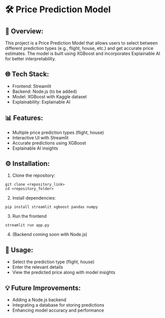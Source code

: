 # 🛠️ Price Prediction Model
## 🚀 Overview:
This project is a Price Prediction Model that allows users to select between different prediction types (e.g., flight, house, etc.) and get accurate price estimates. The model is built using XGBoost and incorporates Explainable AI for better interpretability.

## 🌐 Tech Stack:
- Frontend: Streamlit
- Backend: Node.js (to be added)
- Model: XGBoost with Kaggle dataset
- Explainability: Explainable AI

## 📊 Features:
- Multiple price prediction types (flight, house)
- Interactive UI with Streamlit
- Accurate predictions using XGBoost
- Explainable AI insights

## ⚙️ Installation:
1) Clone the repository:
```
git clone <repository_link>
cd <repository_folder>
```
2) Install dependencies:
```
pip install streamlit xgboost pandas numpy
```
3) Run the frontend
```
streamlit run app.py
```
4) (Backend coming soon with Node.js)

## 📄 Usage:
- Select the prediction type (flight, house)
- Enter the relevant details
- View the predicted price along with model insights

## 💡 Future Improvements:
- Adding a Node.js backend
- Integrating a database for storing predictions
- Enhancing model accuracy and performance

